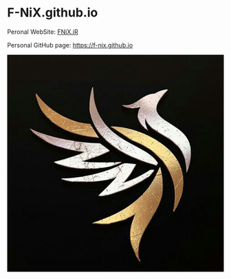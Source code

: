 # F-NiX.github.io

Peronal WebSite: [FNiX.iR](http://www.fnix.ir)  

Personal GitHub page: https://f-nix.github.io  

![My Official Logo](https://github.com/F-NiX/F-NiX.github.io/raw/master/fnix.jpg)
